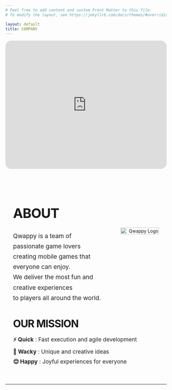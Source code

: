 ```yaml
---
# Feel free to add content and custom Front Matter to this file.
# To modify the layout, see https://jekyllrb.com/docs/themes/#overriding-theme-defaults

layout: default
title: COMPANY
---
```


<div style="width:100%; max-width:900px; margin:auto; display:flex; justify-content:center;">
  <iframe
    src="https://www.youtube.com/embed/jSCKL8MkQV4"
    width="900"
    height="400"
    style="border-radius:18px;"
    title="YouTube video player"
    frameborder="0"
    allow="accelerometer; autoplay; clipboard-write; encrypted-media; gyroscope; picture-in-picture; web-share"
    allowfullscreen>
  </iframe>
</div>

<!-- Qwappy Main Icon -->
<div style="width:100%; display:flex; justify-content:center; margin:32px 0 0 0;">
  <img id="main-qwappy-icon" src="{{ '/assets/images/logo/MainIcon.png' | relative_url }}" alt="Qwappy Main Icon" style="max-width:360px; width:100%; height:auto; opacity:0; transform:scale(0.85); transition:opacity 0.8s cubic-bezier(.4,2,.6,1), transform 0.8s cubic-bezier(.4,2,.6,1);">
</div>
<script>
  window.addEventListener('DOMContentLoaded', function() {
    var icon = document.getElementById('main-qwappy-icon');
    if(icon) {
      setTimeout(function() {
        icon.style.opacity = '1';
        icon.style.transform = 'scale(1)';
      }, 200);
    }
  });
</script>

<!-- ABOUT SECTION -->
<section style="max-width: 900px; margin: 60px auto 40px auto; padding: 0 24px;">
  <h1 style="font-size:2.6rem; font-weight:700; letter-spacing:-1px; margin-bottom:12px;">
    ABOUT
  </h1>
  <div style="display:flex; align-items:flex-start; gap:40px;">
    <div style="flex:2;">
      <p style="font-size:1.18rem; color:#222; line-height:1.7; margin-bottom:0;">
        Qwappy is a team of passionate game lovers<br>
        creating mobile games that everyone can enjoy.<br>
        We deliver the most fun and creative experiences<br>
        to players all around the world.
      </p>
    </div>
    <div style="flex:1; min-width:120px; text-align:right;">
      <img src="{{ '/assets/images/logo/QW-removebg-preview.png' | relative_url }}" alt="Qwappy Logo" style="max-width:120px; width:100%; margin-top:8px;">
    </div>
  </div>
</section>

<!-- OUR MISSION SECTION -->
<section style="max-width: 900px; margin: 40px auto 60px auto; padding: 0 24px;">
  <h2 style="font-size:2rem; font-weight:700; letter-spacing:-1px; margin-bottom:18px;">
    OUR MISSION
  </h2>
  <ul style="list-style:none; padding:0; margin:0; font-size:1.08rem; color:#222;">
    <li style="margin-bottom:10px;"><strong>⚡ Quick</strong> : Fast execution and agile development</li>
    <li style="margin-bottom:10px;"><strong>🎲 Wacky</strong> : Unique and creative ideas</li>
    <li><strong>😊 Happy</strong> : Joyful experiences for everyone</li>
  </ul>
</section>

---
